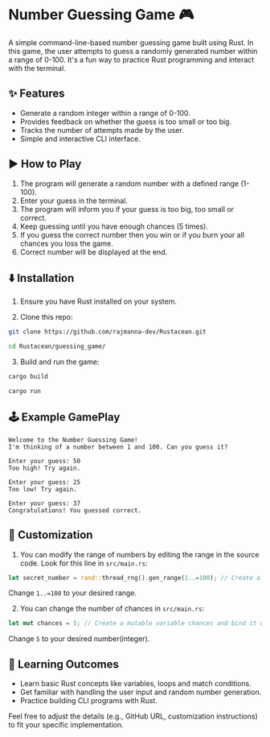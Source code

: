 # Number Guessing Game 🎮

A simple command-line-based number guessing game built using Rust. In this game, the user attempts to guess a randomly generated number within a range of 0-100. It's a fun way to practice Rust programming and interact with the terminal.

## ✨ Features

- Generate a random integer within a range of 0-100.
- Provides feedback on whether the guess is too small or too big.
- Tracks the number of attempts made by the user.
- Simple and interactive CLI interface.

## ▶️ How to Play

1. The program will generate a random number with a defined range (1-100).
2. Enter your guess in the terminal.
3. The program will inform you if your guess is too big, too small or correct.
4. Keep guessing until you have enough chances (5 times).
5. If you guess the correct number then you win or if you burn your all chances you loss the game.
6. Correct number will be displayed at the end.

## ⬇️ Installation

1. Ensure you have Rust installed on your system.

2. Clone this repo:

```bash
git clone https://github.com/rajmanna-dev/Rustacean.git

cd Rustacean/guessing_game/
```

3. Build and run the game:

```bash
cargo build

cargo run
```

## 🕹️ Example GamePlay

```
Welcome to the Number Guessing Game!
I'm thinking of a number between 1 and 100. Can you guess it?

Enter your guess: 50
Too high! Try again.

Enter your guess: 25
Too low! Try again.

Enter your guess: 37
Congratulations! You guessed correct.
```

## 🧩 Customization

1. You can modify the range of numbers by editing the range in the source code. Look for this line in `src/main.rs`:

```rust
let secret_number = rand::thread_rng().gen_range(1..=100); // Create a immutable variable secret_number and bind it with randomly generated number
```

Change `1..=100` to your desired range.

2. You can change the number of chances in `src/main.rs`:

```rust
let mut chances = 5; // Create a mutable variable chances and bind it with the number of chances.
```

Change `5` to your desired number(integer).

## 📖 Learning Outcomes

- Learn basic Rust concepts like variables, loops and match conditions.
- Get familiar with handling the user input and random number generation.
- Practice building CLI programs with Rust.

Feel free to adjust the details (e.g., GitHub URL, customization instructions) to fit your specific implementation.
